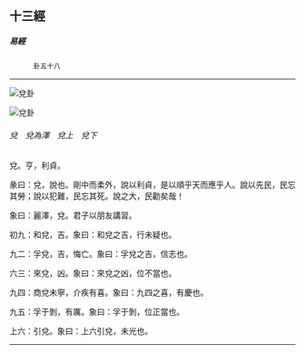

## 十三經

##### 易經
　　　`卦五十八`

* * *

![兌卦](../../imgs/a007.gif)

![兌卦](../../imgs/a007.gif)

###### 兌　兌為澤　兌上　兌下

兌。亨，利貞。

彖曰：兌，說也。剛中而柔外，說以利貞，是以順乎天而應乎人。說以先民，民忘其勞；說以犯難，民忘其死。說之大，民勸矣哉！

象曰：麗澤，兌。君子以朋友講習。

初九：和兌，吉。象曰：和兌之吉，行未疑也。

九二：孚兌，吉，悔亡。象曰：孚兌之吉，信志也。

六三：來兌，凶。象曰：來兌之凶，位不當也。

九四：商兌未寧，介疾有喜。象曰：九四之喜，有慶也。

九五：孚于剝，有厲。象曰：孚于剝，位正當也。

上六：引兌。象曰：上六引兌，未光也。

* * *

